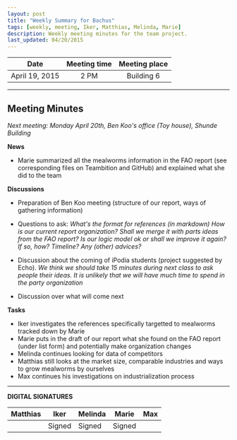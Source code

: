 ```yaml
---
layout: post
title: "Weekly Summary for Bachus"
tags: [weekly, meeting, Iker, Matthias, Melinda, Marie]
description: Weekly meeting minutes for the team project.
last_updated: 04/20/2015
---
```


|**Date** |**Meeting time**|**Meeting place**
| ------------- |:----------------:|:-------:
|April 19, 2015| 2 PM | Building 6


----------


Meeting Minutes
------
*Next meeting:  Monday April 20th, Ben Koo's office (Toy house), Shunde Building*

**News**
* Marie summarized all the mealworms information in the FAO report (see corresponding files on Teambition and GitHub) and explained what she did to the team

**Discussions**
* Preparation of Ben Koo meeting (structure of our report, ways of gathering information)
* Questions to ask: 
*What's the format for references (in markdown)*
*How is our current report organization? Shall we merge it with parts ideas from the FAO report?*
*Is our logic model ok or shall we improve it again? If so, how?*
*Timeline?*
*Any (other) advices?*

* Discussion about the coming of iPodia students (project suggested by Echo).
*We think we should take 15 minutes during next class to ask people their ideas. It is unlikely that we will have much time to spend in the party organization*

* Discussion over what will come next

**Tasks**
* Iker investigates the references specifically targetted to mealworms tracked down by Marie
* Marie puts in the draft of our report what she found on the FAO report (under list form) and potentially make organization changes
* Melinda continues looking for data of competitors
* Matthias still looks at the market size, comparable industries and ways to grow mealworms by ourselves
* Max continues his investigations on industrialization process

----------

**DIGITAL SIGNATURES**

|**Matthias** |**Iker**|**Melinda**|**Marie**|**Max**|
|----------------|----------------|----------------|----------------|----------------|
| | Signed|Signed | Signed| |
